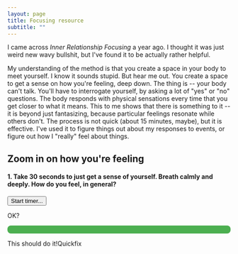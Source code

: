 ```yaml
---
layout: page
title: Focusing resource
subtitle: ""
---
```


<style type="text/css" rel="stylesheet">  
.hidden{ display: none; }
  
#Progress_Status { 
  width: 100%; 
  background-color: #ddd; 
  border-radius: 8px;
} 
  
#myprogressBar { 
  height: 18px; 
  background-color: #4CAF50; 
  text-align: center; 
  line-height: 32px; 
  color: black; 
  transition: width 1s;
  -webkit-transition: width 1s;
  border-radius: 8px;
} 
  
.ui-progressbar-value {
}

.buttoned {
  background-color: #4CAF50; /* Green */
  border: 1px solid green;
  color: white;
  padding: 7px 16px;
  text-align: center;
  text-decoration: none;
  display: inline-block;
  font-size: 16px;
  cursor: pointer;
  float: left;
}

.base-timer {
  position: relative;
  width: 300px;
  height: 300px;
}

.base-timer__svg {
  transform: scaleX(-1);
}

.base-timer__circle {
  fill: none;
  stroke: none;
}

.base-timer__path-elapsed {
  stroke-width: 7px;
  stroke: grey;
}

.base-timer__path-remaining {
  stroke-width: 7px;
  stroke-linecap: round;
  transform: rotate(90deg);
  transform-origin: center;
  transition: 1s linear all;
  fill-rule: nonzero;
  stroke: currentColor;
}

.base-timer__path-remaining.green {
  color: rgb(65, 184, 131);
}

.base-timer__path-remaining.orange {
  color: orange;
}

.base-timer__path-remaining.red {
  color: red;
}

.base-timer__label {
  position: absolute;
  width: 300px;
  height: 300px;
  top: 0;
  display: flex;
  align-items: center;
  justify-content: center;
  font-size: 48px;
}
</style>




I came across *Inner Relationship Focusing* a year ago. I thought it was just weird new wavy bullshit, but I've found it to be actually rather helpful.

My understanding of the method is that you create a space in your body to meet yourself. I know it sounds stupid. But hear me out. You create a space to get a sense on how you're feeling, deep down. The thing is -- your body can't talk. You'll have to interrogate yourself, by asking a lot of "yes" or "no" questions. The body responds with physical sensations every time that you get closer to what it means. This to me shows that there is something to it -- it is beyond just fantasizing, because particular feelings resonate while others don't. The process is not quick (about 15 minutes, maybe), but it is effective. I've used it to figure things out about my responses to events, or figure out how I "really" feel about things.

<h2> Zoom in on how you're feeling </h2>
<!--Timer portion-->
<div id="Q0" class="">
  <h4> 1. Take 30 seconds to just get a sense of yourself. Breath calmly and deeply. How do you feel, in general?</h4>
  <input id="timer1" type="button" value="Start timer..." />
<div id='countdown1'></div>
</div>

<!--Question one-->
<div id="Q1" class="hidden">
<br clear="all" />
  <h4> 2. Do you notice a weight to your body? Or a springiness? </h4>
  <button class="option1 buttoned">Feeling light</button> 
  <button class="option1 buttoned">Intermediate</button>
  <button class="option1 buttoned">Feeling heavy</button>
</div>

<!--Question two-->
<div id="Q2" class="hidden">
<br clear="all" />
  <h4> 3. Where in the body do I sense something taking my attention (e.g., tightness, pressure, a knocking feeling, ...). Where is your body trying to get to speak to you?</h4>
  <button class="option2 buttoned">My chest</button> 
  <button class="option2 buttoned">My belly</button>
  <button class="option2 buttoned">Elsewhere</button>
</div>

<!--Question three; just a timer...-->
<div id="Q3" class="hidden">
<br clear="all" />
  <h4> 4. Try to get a handle on the unclear bodily sensation. Is it a pressure, something moving, something hot/cold, ... . Something vague suffices for now. Try to sense it wholly. Tell yourself "I'm sensing ..., and I am saying hello to that."</h4>
    <div id='countdown2'></div>
</div>

<!--Question four...-->
<div id="Q4" class="hidden">
<br clear="all" />
  <h4> 5. Get a more sense of the emotional quality of the feeling. You do this by testing with yourself. For example, "I'm sensing pain", or "I'm sensing frustration". See what words bubble up. Try to capture the whole feeling in a single qualitative word. Your body will respond if the word resonates with its feeling.</h4>
  <p><img src="https://gritx.org/skills-studio/uploads/exerciseimage/emotion_wheel8.jpg"></p>
  <button class="option4 buttoned">Done.</button>
</div>

<!--Question five...-->
<div id="Q5" class="hidden">
<br clear="all" />
  <h4> 6. Now create a relationship with this felt quality. Say, you'd meet this person in a bar, what kind of bar would it be? Would you be having intense conversations, or would you both sit quietly by? Would you be drinking or eating? Again, use what intuition bubbles up. Check by seeing what resonates. Take a moment again, to imagine this.</h4>
  <button class="option5 buttoned">Done.</button>
</div>

<!--Question six...-->
<div id="Q6" class="hidden">
<br clear="all" />
  <h4> 7. Ask yourself, "What would it feel like if it was all OK?". "What is in the way of that?". See what bubbles up.</h4>
  <div id='countdown3'></div>
</div>

<!--End...-->
<div id="Q7" class="hidden">
<br clear="all" />
  <h4> 8. The end! Thank your body for speaking with you. Remember, you don't have to agree with your body, you just have to acknowledge what it said to you.</h4>
</div>


OK? 

<div id="Progress_Status"> 
  <div id="myprogressBar" style="style="width: 12.5%"></div> 
</div>

This should do it!Quickfix
  
<script src="https://code.jquery.com/jquery-1.12.4.js"></script>
<script> 
$('button').click(function() {
    $(this).css('background-color', 'black');
});

function updateTimer(amount) { 
  var element = document.getElementById("myprogressBar");
  var current_amount = element.style.width;
  var integer = parseInt(current_amount, 10);
  element.style.width = integer + amount + '%';   
} 

var Q0 = document.getElementById('Q0');
var Q1 = document.getElementById('Q1');
var Q2 = document.getElementById('Q2');
var Q3 = document.getElementById('Q3');
var Q4 = document.getElementById('Q4');
var Q5 = document.getElementById('Q5');
var Q6 = document.getElementById('Q6');
var Q7 = document.getElementById('Q7');
var btn1 = document.getElementsByClassName('option1');
var btn2 = document.getElementsByClassName('option2');
var btn4 = document.getElementsByClassName('option4');
var btn5 = document.getElementsByClassName('option5');


for(var i=0; i<btn1.length; i++){
    btn1[i].addEventListener("click", function(){ 
  Q2.className = ''; 
  updateTimer(12.5);
})
}

for(var i=0; i<btn2.length; i++){
    btn2[i].addEventListener("click", function(){ 
  Q3.className = ''; 
  countdown('countdown2', 20,'Q4');
})
}

for(var i=0; i<btn4.length; i++){
    btn4[i].addEventListener("click", function(){ 
  Q5.className = ''; 
  updateTimer(12.5);
})
}
 
for(var i=0; i<btn5.length; i++){
    btn5[i].addEventListener("click", function(){ 
  Q6.className = ''; 
  countdown('countdown3', 120,'Q7');
})
} 
  
  
  
  
  
  
  
  
  
// Countdown timer stuff  
function countdown(element, seconds, next_class) {
    // Fetch the display element
    seconds = seconds*100;
    var total_time=seconds;
    var el = document.getElementById(element);
    
    var nex = document.getElementById(next_class)
    
    
    

    // Set the timer
    var interval = setInterval(function() {
        if(seconds == 0) {
            clearInterval(interval);
            return;
        }
        if(seconds == (5)*100) {
          nex.className = '';
          updateTimer(12.5);
        }
        el.innerHTML = `
<div class="base-timer";>
  <svg class="base-timer__svg" viewBox="0 0 100 100" xmlns="http://www.w3.org/2000/svg">
    <g class="base-timer__circle">
      <circle class="base-timer__path-elapsed" cx="50" cy="50" r="25"></circle>
      <path id="base-timer-path-remaining" stroke-dasharray="`+ (seconds)/total_time*157 + ` 157" class="base-timer__path-remaining green" d="
          M 30, 30
          m -5, 20
          a 25,25 0 1,0 50,0
          a 25,25 0 1,0 -50,0
        "></path>
    </g>
  </svg>
  <span id="base-timer-label" class="base-timer__label">`+ Math.floor(seconds/100+0.5) +`</span>
</div>`;
        
    seconds--;
    }, 10); // Update every 10 ms
}

function fixedcount(element, seconds) {
    // Fetch the display element
    seconds = seconds*100;
    var total_time=seconds;
    var el = document.getElementById(element);
    // Set the timer
        el.innerHTML = `
<div class="base-timer";>
  <svg class="base-timer__svg" viewBox="0 0 100 100" xmlns="http://www.w3.org/2000/svg">
    <g class="base-timer__circle">
      <circle class="base-timer__path-elapsed" cx="50" cy="50" r="25"></circle>
      <path id="base-timer-path-remaining" stroke-dasharray="`+ (seconds)/total_time*157 + ` 157" class="base-timer__path-remaining green" d="
          M 30, 30
          m -5, 20
          a 25,25 0 1,0 50,0
          a 25,25 0 1,0 -50,0
        "></path>
    </g>
  </svg>
  <span id="base-timer-label" class="base-timer__label">`+ Math.floor(seconds/100+0.5) +`</span>
</div>`;
}



// Make buttons load timers
var start1 = document.getElementById('timer1');

fixedcount('countdown1', 30) 

start1.onclick = function() {
    countdown('countdown1', 30,'Q1');
}
</script>
